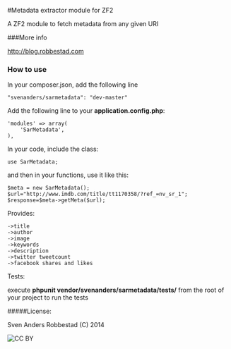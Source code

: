 #Metadata extractor module for ZF2

A ZF2 module to fetch metadata from any given URI

###More info

http://blog.robbestad.com

### How to use

In your composer.json, add the following line

    "svenanders/sarmetadata": "dev-master"

Add the following line to your **application.config.php**:

    'modules' => array(
        'SarMetadata',
    ),
  
In your code, include the class:

    use SarMetadata;

and then in your functions, use it like this:

    $meta = new SarMetadata();
    $url="http://www.imdb.com/title/tt1170358/?ref_=nv_sr_1";
    $response=$meta->getMeta($url);

Provides:

    ->title
    ->author
    ->image
    ->keywords
    ->description
    ->twitter tweetcount
    ->facebook shares and likes

Tests: 

execute **phpunit vendor/svenanders/sarmetadata/tests/** from the root of your project to run the tests

#####License:

Sven Anders Robbestad (C) 2014

<img src="http://i.creativecommons.org/l/by/3.0/88x31.png" alt="CC BY">

